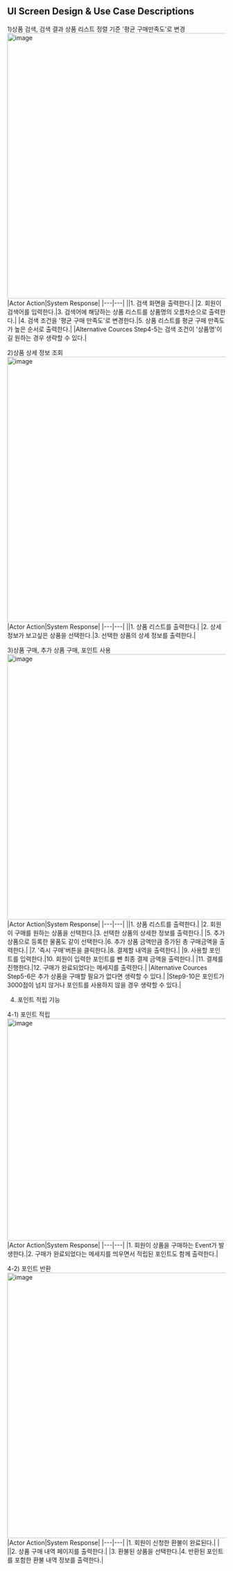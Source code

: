## UI Screen Design & Use Case Descriptions

1)상품 검색, 검색 결과 상품 리스트 정렬 기준  '평균 구매만족도'로 변경
<img width="612" alt="image" src="https://user-images.githubusercontent.com/87361140/166112023-c9fb9c0c-5261-4aa4-85a1-bb43b181fc0d.jpeg">
|Actor Action|System Response|
|---|---|
||1. 검색 화면을 출력한다.|
|2. 회원이 검색어를 입력한다.|3. 검색어에 해당하는 상품 리스트를 상품명의 오름차순으로 출력한다.|
|4. 검색 조건을 '평균 구매 만족도'로 변경한다.|5. 상품 리스트를 평균 구매 만족도가 높은 순서로 출력한다.|
|Alternative Cources
Step4-5는 검색 조건이 '상품명'이길 원하는 경우 생략할 수 있다.|

2)상품 상세 정보 조회
<img width="612" alt="image" src="https://user-images.githubusercontent.com/87361140/166112105-3d496b26-7128-4797-b421-7594b1d0d773.jpeg">
|Actor Action|System Response|
|---|---|
||1. 상품 리스트를 출력한다.|
|2. 상세 정보가 보고싶은 상품을 선택한다.|3. 선택한 상품의 상세 정보를 출력한다.|

3)상품 구매, 추가 상품 구매, 포인트 사용
<img width="612" alt="image" src="https://user-images.githubusercontent.com/87361140/166112153-46018f14-e61f-4171-b786-f3e9ce7aee57.jpeg">
|Actor Action|System Response|
|---|---|
||1. 상품 리스트를 출력한다.|
|2. 회원이 구매를 원하는 상품을 선택한다.|3. 선택한 상품의 상세한 정보를 출력한다.|
|5. 추가 상품으로 등록한 물품도 같이 선택한다.|6. 추가 상품 금액만큼 증가된 총 구매금액을 출력한다.|
|7. '즉시 구매'버튼을 클릭한다.|8. 결제할 내역을 출력한다.|
|9. 사용할 포인트를 입력한다.|10. 회원이 입력한 포인트를 뺀 최종 결제 금액을 출력한다.|
|11. 결제를 진행한다.|12. 구매가 완료되었다는 메세지를 출력한다.|
|Alternative Cources
Step5-6은 추가 상품을 구매할 필요가 없다면 생략할 수 있다.|
|Step9-10은 포인트가 3000점이 넘지 않거나 포인트를 사용하지 않을 경우 생략할 수 있다.|

4) 포인트 적립 기능

4-1) 포인트 적립
<img width="512" alt="image" src="https://user-images.githubusercontent.com/87361140/166112367-3b39ee32-9851-477b-9fa9-64538876d265.jpeg">
|Actor Action|System Response|
|---|---|
|1. 회원이 상품을 구매하는 Event가 발생한다.|2. 구매가 완료되었다는 메세지를 띄우면서 적립된 포인트도 함께 출력한다.|

4-2) 포인트 반환
<img width="612" alt="image" src="https://user-images.githubusercontent.com/87361140/166112073-c0fa10af-a142-4b7e-b344-1648e517d703.jpeg">
|Actor Action|System Response|
|---|---|
|1. 회원이 신청한 환불이 완료된다.| |
||2. 상품 구매 내역 페이지를 출력한다.|
|3. 환불된 상품을 선택한다.|4. 반환된 포인트를 포함한 환불 내역 정보를 출력한다.|
